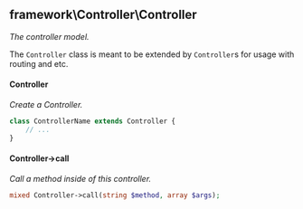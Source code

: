 ## framework\Controller\Controller
*The controller model.*

The `Controller` class is meant to be extended by `Controller`s for usage with routing and etc.

#### Controller
*Create a Controller.*

```php
class ControllerName extends Controller {
    // ...
}
```

#### Controller->call
*Call a method inside of this controller.*

```php
mixed Controller->call(string $method, array $args);
```